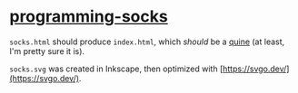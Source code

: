 # [programming-socks](https://knowyourmeme.com/memes/programming-socks)

`socks.html` should produce `index.html`, which _should_ be a [quine](https://en.wikipedia.org/wiki/Quine_(computing)) (at least, I'm pretty sure it is).

`socks.svg` was created in Inkscape, then optimized with [https://svgo.dev/](https://svgo.dev/).
